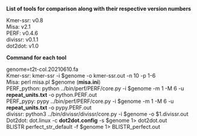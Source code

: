 **List of tools for comparison along with their respective version numbers**  

Kmer-ssr: v0.8  
Misa: v2.1  
PERF: v0.4.6  
divissr: v0.1.1  
dot2dot: v1.0  


  
**Command for each tool**  
  
genome=t2t-col.20210610.fa  
Kmer-ssr: kmer-ssr -i $genome -o kmer-ssr.out -n 10 -p 1-6  
Misa: perl misa.pl $genome (**misa.ini**)  
PERF_python: python ../bin/perf/PERF/core.py -i $genome -m 1 -M 6 -u **repeat_units.txt** -o python.PERF.out  
PERF_pypy: pypy ../bin/perf/PERF/core.py -i $genome -m 1 -M 6 -u **repeat_units.txt** -o pypy.PERF.out  
divissr: python3 ../bin/divissr/divissr/core.py -i $genome -o $1.divissr.out  
Dot2dot: dot.linux -c **dot2dot.config** -s $genome 1> dot2dot.out  
BLISTR perfect_str_default -f $genome 1> BLISTR_perfect.out  
